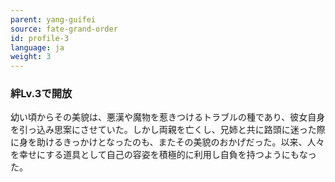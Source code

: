 ```yaml
---
parent: yang-guifei
source: fate-grand-order
id: profile-3
language: ja
weight: 3
---
```


### 絆Lv.3で開放

幼い頃からその美貌は、悪漢や魔物を惹きつけるトラブルの種であり、彼女自身を引っ込み思案にさせていた。しかし両親を亡くし、兄姉と共に路頭に迷った際に身を助けるきっかけとなったのも、またその美貌のおかげだった。以来、人々を幸せにする道具として自己の容姿を積極的に利用し自負を持つようにもなった。
